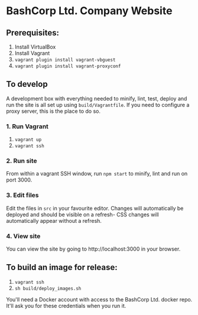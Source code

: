 # BashCorp Ltd. Company Website

## Prerequisites:

  1. Install VirtualBox
  2. Install Vagrant
  3. `vagrant plugin install vagrant-vbguest`
  4. `vagrant plugin install vagrant-proxyconf`

## To develop

A development box with everything needed to minify, lint, test, deploy
and run the site is all set up using `build/Vagrantfile`.  If you need
to configure a proxy server, this is the place to do so.

### 1. Run Vagrant

  1. `vagrant up`
  2. `vagrant ssh`

### 2. Run site

From within a vagrant SSH window, run `npm start` to minify, lint and run on port 3000.  

### 3. Edit files

Edit the files in `src` in your favourite editor.  Changes will automatically
be deployed and should be visible on a refresh- CSS changes will automatically
appear without a refresh.

### 4. View site

You can view the site by going to http://localhost:3000 in your browser.

## To build an image for release:

  1. `vagrant ssh`
  2. `sh build/deploy_images.sh`

You'll need a Docker account with access to the BashCorp Ltd. docker repo.  It'll
ask you for these credentials when you run it.
